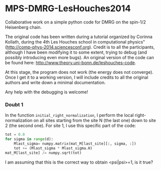 MPS-DMRG-LesHouches2014
=======================

Collaborative work on a simple python code for DMRG on the spin-1/2 Heisenberg chain.

The original code has been written during a tutorial organized by Corinna Kollath, during the 4th Les Houches school in computational physics" (http://comp-phys-2014.sciencesconf.org). Credit is to all the participants, although I have been modifying it to some extent, trying to debug (and possibly introducing even more bugs). An original version of the code can be found here: http://www.theory.uni-bonn.de/leshouches-code.

At this stage, the program does not work (the energy does not converge).
Once I get it to a working version, I will include credits to all the original authors and write down a minimal documentation.

Any help with the debugging is welcome!

### Doubt 1
In the function `initial_right_normalization`, I perform the local right-normalization on all sites starting from the site N (the last one) down to site 2 (the second one). For site 1, I use this specific part of the code:
```python
tot = 0.0
for sigma in range(d):
    Mlast_sigma= numpy.matrix(mat_M[last_site][:, sigma, :])
    tot += (Mlast_sigma * Mlast_sigma.H)
mat_M[last_site] /= numpy.sqrt(tot)
```
I am assuming that this is the correct way to obtain <psi|psi>=1, is it true?
